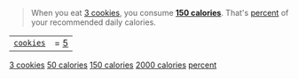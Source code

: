 > When you eat [3 cookies](cookies=[0..100]), you consume **[150 calories](calories)**. That's [percent](daily_percent&margin-right=0.5ch) of your recommended daily calories.


| |  |
| --- | --- |
| [`cookies`](cookies) | = [5](cookies) |


[3 cookies](cookies)
[50 calories](calories_per_cookie=[10..100;5])
[150 calories](calories=calories_per_cookie*cookies)
[2000 calories](calories_per_day=[0..10000;100])
[percent](daily_percent=calories/calories_per_day)
